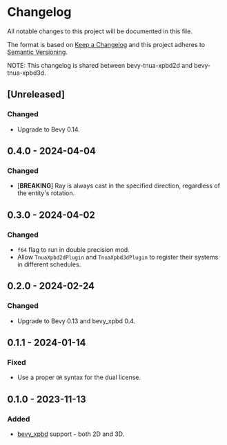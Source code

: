 # Changelog
All notable changes to this project will be documented in this file.

The format is based on [Keep a Changelog](http://keepachangelog.com/en/1.0.0/)
and this project adheres to [Semantic Versioning](http://semver.org/spec/v2.0.0.html).

NOTE: This changelog is shared between bevy-tnua-xpbd2d and bevy-tnua-xpbd3d.

## [Unreleased]
### Changed
- Upgrade to Bevy 0.14.

## 0.4.0 - 2024-04-04
### Changed
- [**BREAKING**] Ray is always cast in the specified direction, regardless of
  the entity's rotation.

## 0.3.0 - 2024-04-02
### Changed
- `f64` flag to run in double precision mod.
- Allow `TnuaXpbd2dPlugin` and `TnuaXpbd3dPlugin` to register their systems in
  different schedules.

## 0.2.0 - 2024-02-24
### Changed
- Upgrade to Bevy 0.13 and bevy_xpbd 0.4.

## 0.1.1 - 2024-01-14
### Fixed
- Use a proper `OR` syntax for the dual license.

## 0.1.0 - 2023-11-13
### Added
- [bevy_xpbd](https://github.com/Jondolf/bevy_xpbd) support - both 2D and 3D.
